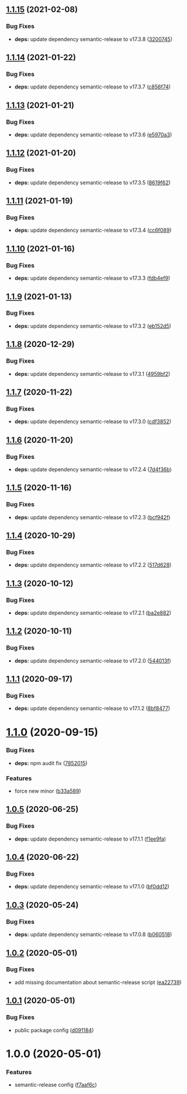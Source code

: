 ## [1.1.15](https://github.com/arbetsmyra/semantic-release-config/compare/v1.1.14...v1.1.15) (2021-02-08)


### Bug Fixes

* **deps:** update dependency semantic-release to v17.3.8 ([3200745](https://github.com/arbetsmyra/semantic-release-config/commit/3200745c1f97fc426790d45c9c5e624e8c60023c))

## [1.1.14](https://github.com/arbetsmyra/semantic-release-config/compare/v1.1.13...v1.1.14) (2021-01-22)


### Bug Fixes

* **deps:** update dependency semantic-release to v17.3.7 ([c856f74](https://github.com/arbetsmyra/semantic-release-config/commit/c856f74965dfa3b9ea2981353fb88c85fc83d0ce))

## [1.1.13](https://github.com/arbetsmyra/semantic-release-config/compare/v1.1.12...v1.1.13) (2021-01-21)


### Bug Fixes

* **deps:** update dependency semantic-release to v17.3.6 ([e5970a3](https://github.com/arbetsmyra/semantic-release-config/commit/e5970a374e0c36db48eb1336d967081f147570df))

## [1.1.12](https://github.com/arbetsmyra/semantic-release-config/compare/v1.1.11...v1.1.12) (2021-01-20)


### Bug Fixes

* **deps:** update dependency semantic-release to v17.3.5 ([8619f62](https://github.com/arbetsmyra/semantic-release-config/commit/8619f623bd79135785a5525789f511ea9e9f419e))

## [1.1.11](https://github.com/arbetsmyra/semantic-release-config/compare/v1.1.10...v1.1.11) (2021-01-19)


### Bug Fixes

* **deps:** update dependency semantic-release to v17.3.4 ([cc6f089](https://github.com/arbetsmyra/semantic-release-config/commit/cc6f08981c921e8e8c4ecb36407588f22218dd3a))

## [1.1.10](https://github.com/arbetsmyra/semantic-release-config/compare/v1.1.9...v1.1.10) (2021-01-16)


### Bug Fixes

* **deps:** update dependency semantic-release to v17.3.3 ([fdb4ef9](https://github.com/arbetsmyra/semantic-release-config/commit/fdb4ef940a25dc3ebdca49ad971fbf5b870d8171))

## [1.1.9](https://github.com/arbetsmyra/semantic-release-config/compare/v1.1.8...v1.1.9) (2021-01-13)


### Bug Fixes

* **deps:** update dependency semantic-release to v17.3.2 ([eb152d5](https://github.com/arbetsmyra/semantic-release-config/commit/eb152d5848ff7b4a97497a22fbd6b84a1ed806b8))

## [1.1.8](https://github.com/arbetsmyra/semantic-release-config/compare/v1.1.7...v1.1.8) (2020-12-29)


### Bug Fixes

* **deps:** update dependency semantic-release to v17.3.1 ([4959bf2](https://github.com/arbetsmyra/semantic-release-config/commit/4959bf24d963ae0f0abd21ac5e400b73ba9113e5))

## [1.1.7](https://github.com/arbetsmyra/semantic-release-config/compare/v1.1.6...v1.1.7) (2020-11-22)


### Bug Fixes

* **deps:** update dependency semantic-release to v17.3.0 ([cdf3852](https://github.com/arbetsmyra/semantic-release-config/commit/cdf3852959a82265bc2d782c5994daa10c7f4b06))

## [1.1.6](https://github.com/arbetsmyra/semantic-release-config/compare/v1.1.5...v1.1.6) (2020-11-20)


### Bug Fixes

* **deps:** update dependency semantic-release to v17.2.4 ([7d4f36b](https://github.com/arbetsmyra/semantic-release-config/commit/7d4f36bc406aa5558e3f05cb1751ad9e80738069))

## [1.1.5](https://github.com/arbetsmyra/semantic-release-config/compare/v1.1.4...v1.1.5) (2020-11-16)


### Bug Fixes

* **deps:** update dependency semantic-release to v17.2.3 ([bcf942f](https://github.com/arbetsmyra/semantic-release-config/commit/bcf942fa9744ed0fc6b4bbacb903313634965bc4))

## [1.1.4](https://github.com/arbetsmyra/semantic-release-config/compare/v1.1.3...v1.1.4) (2020-10-29)


### Bug Fixes

* **deps:** update dependency semantic-release to v17.2.2 ([517d628](https://github.com/arbetsmyra/semantic-release-config/commit/517d628b41a49bd36a2a4347d69439081e493bca))

## [1.1.3](https://github.com/arbetsmyra/semantic-release-config/compare/v1.1.2...v1.1.3) (2020-10-12)


### Bug Fixes

* **deps:** update dependency semantic-release to v17.2.1 ([ba2e882](https://github.com/arbetsmyra/semantic-release-config/commit/ba2e882a9c2f3a52ffcd6cddedda20faa9a50d1c))

## [1.1.2](https://github.com/arbetsmyra/semantic-release-config/compare/v1.1.1...v1.1.2) (2020-10-11)


### Bug Fixes

* **deps:** update dependency semantic-release to v17.2.0 ([544013f](https://github.com/arbetsmyra/semantic-release-config/commit/544013f35634d8a9cdb72734fac19947cd3515a2))

## [1.1.1](https://github.com/arbetsmyra/semantic-release-config/compare/v1.1.0...v1.1.1) (2020-09-17)


### Bug Fixes

* **deps:** update dependency semantic-release to v17.1.2 ([8bf8477](https://github.com/arbetsmyra/semantic-release-config/commit/8bf8477a72697d541ff93083342ca2dcfdafc200))

# [1.1.0](https://github.com/arbetsmyra/semantic-release-config/compare/v1.0.5...v1.1.0) (2020-09-15)


### Bug Fixes

* **deps:** npm audit fix ([7852015](https://github.com/arbetsmyra/semantic-release-config/commit/7852015be60a9fb2c4cd4ade2882d7cbcbb94098))


### Features

* force new minor ([b33a589](https://github.com/arbetsmyra/semantic-release-config/commit/b33a589b6578feb986620332d29e9263b76afadd))

## [1.0.5](https://github.com/arbetsmyra/semantic-release-config/compare/v1.0.4...v1.0.5) (2020-06-25)


### Bug Fixes

* **deps:** update dependency semantic-release to v17.1.1 ([f1ee9fa](https://github.com/arbetsmyra/semantic-release-config/commit/f1ee9fafca0ccde01da0789b5d26478d598e1bd8))

## [1.0.4](https://github.com/arbetsmyra/semantic-release-config/compare/v1.0.3...v1.0.4) (2020-06-22)


### Bug Fixes

* **deps:** update dependency semantic-release to v17.1.0 ([bf0dd12](https://github.com/arbetsmyra/semantic-release-config/commit/bf0dd120224fcad86135511fed5de00311632444))

## [1.0.3](https://github.com/arbetsmyra/semantic-release-config/compare/v1.0.2...v1.0.3) (2020-05-24)


### Bug Fixes

* **deps:** update dependency semantic-release to v17.0.8 ([b060518](https://github.com/arbetsmyra/semantic-release-config/commit/b0605183a0883822645b155060af91d7188fe734))

## [1.0.2](https://github.com/arbetsmyra/semantic-release-config/compare/v1.0.1...v1.0.2) (2020-05-01)


### Bug Fixes

* add missing documentation about semantic-release script ([ea22739](https://github.com/arbetsmyra/semantic-release-config/commit/ea227397ba67daf7b034eb0c3f7cf69b0a1ed083))

## [1.0.1](https://github.com/arbetsmyra/semantic-release-config/compare/v1.0.0...v1.0.1) (2020-05-01)


### Bug Fixes

* public package config ([d091184](https://github.com/arbetsmyra/semantic-release-config/commit/d0911842719bb194bd8cf41f0fee066bfee0eee0))

# 1.0.0 (2020-05-01)


### Features

* semantic-release config ([f7aaf6c](https://github.com/arbetsmyra/semantic-release-config/commit/f7aaf6ce3e12fb9d83b2c2e362793a765395c4c5))
